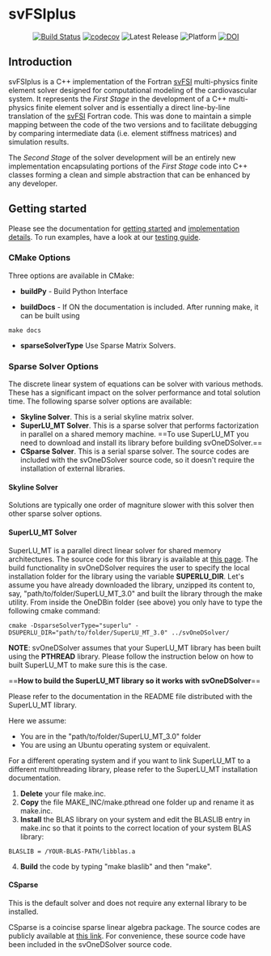 # svFSIplus 

<div align="center">

[![Build Status](https://github.com/SimVascular/svFSIplus/actions/workflows/test.yml/badge.svg)](https://github.com/SimVascular/svFSIplus/actions)
[![codecov](https://codecov.io/github/SimVascular/svFSIplus/graph/badge.svg?token=I848DNIHSP)](https://codecov.io/github/SimVascular/svFSIplus)
![Latest Release](https://img.shields.io/github/v/release/SimVascular/svFSIplus?label=latest)
![Platform](https://img.shields.io/badge/platform-macOS%20|%20linux-blue)
[![DOI](https://img.shields.io/badge/DOI-10.21105%2Fjoss.04118-green)](https://doi.org/10.21105/joss.04118)

</div>

## Introduction

svFSIplus is a C++ implementation of the Fortran [svFSI](https://github.com/SimVascular/svFSI) multi-physics finite element solver designed for computational modeling of the cardiovascular system. It represents the <i>First Stage</i> in the development of a C++ multi-physics finite element solver and is essentially a direct line-by-line translation of the [svFSI](https://github.com/SimVascular/svFSI) Fortran code. This was done to maintain a simple mapping between the code of the two versions and to facilitate debugging by comparing intermediate data (i.e. element stiffness matrices) and simulation results.

The *Second Stage* of the solver development will be an entirely new implementation encapsulating portions of the *First Stage* code into C++ classes forming a clean and simple abstraction that can be enhanced by any developer.

## Getting started

Please see the documentation for [getting started](https://simvascular.github.io/svFSIplus/index.html) and [implementation details](https://simvascular.github.io/svFSIplus/implementation.html). To run examples, have a look at our [testing guide](https://simvascular.github.io/svFSIplus/testing.html).

### CMake Options

Three options are available in CMake:

- **buildPy** - Build Python Interface

- **buildDocs** - If ON the documentation is included. After running make, it can be built using
~~~
make docs
~~~

- **sparseSolverType** Use Sparse Matrix Solvers. 

### Sparse Solver Options

The discrete linear system of equations can be solver with various methods. 
These has a significant impact on the solver performance and total solution time. 
The following sparse solver options are available:

- **Skyline Solver**. This is a serial skyline matrix solver. 
- **SuperLU_MT Solver**. This is a sparse solver that performs factorization in parallel on a shared memory machine. ==To use SuperLU_MT you need to download and install its library before building svOneDSolver.==
- **CSparse Solver**. This is a serial sparse solver. The source codes are included with the svOneDSolver source code, so it doesn't require the installation of external libraries. 

#### Skyline Solver

Solutions are typically one order of magniture slower with this solver then other sparse solver options. 

#### SuperLU_MT Solver

SuperLU_MT is a parallel direct linear solver for shared memory architectures. 
The source code for this library is available at  [this page](http://crd-legacy.lbl.gov/~xiaoye/SuperLU/).
The build functionality in svOneDSolver requires the user to specify the local installation folder for the library using the variable **SUPERLU_DIR**. Let's assume you have already downloaded the library, unzipped its content to, say, "path/to/folder/SuperLU_MT_3.0" and built the library through the make utility. From inside the OneDBin folder (see above) you only have to type the following cmake command:

~~~
cmake -DsparseSolverType="superlu" -DSUPERLU_DIR="path/to/folder/SuperLU_MT_3.0" ../svOneDSolver/
~~~

**NOTE**: svOneDSolver assumes that your SuperLU_MT library has been built using the **PTHREAD** library. Please follow the instruction below on how to built SuperLU_MT to make sure this is the case.

==**How to build the SuperLU_MT library so it works with svOneDSolver**==

Please refer to the documentation in the README file distributed with the SuperLU_MT library. 

Here we assume:

- You are in the "path/to/folder/SuperLU_MT_3.0" folder 
- You are using an Ubuntu operating system or equivalent.

For a different operating system and if you want to link SuperLU_MT to a different multithreading library, please refer to the SuperLU_MT installation documentation.

1. **Delete** your file make.inc.
2. **Copy** the file MAKE_INC/make.pthread one folder up and rename it as make.inc.
3. **Install** the BLAS library on your system and edit the BLASLIB entry in make.inc so that it points to the correct location of your system BLAS library:
~~~
BLASLIB = /YOUR-BLAS-PATH/libblas.a
~~~
4. **Build** the code by typing "make blaslib" and then "make". 

#### CSparse

This is the default solver and does not require any external library to be installed. 

CSparse is a coincise sparse linear algebra package. 
The source codes are publicly available at [this link](http://people.sc.fsu.edu/~jburkardt/c_src/csparse/csparse.html).
For convenience, these source code have been included in the svOneDSolver source code.

